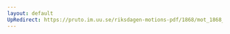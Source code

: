 ```yaml
---
layout: default
UpRedirect: https://pruto.im.uu.se/riksdagen-motions-pdf/1868/mot_1868__ak__100/mot_1868__ak__100-002.pdf
---
```

